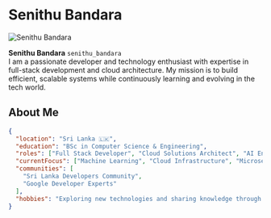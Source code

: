 # Senithu Bandara  
![Senithu Bandara](https://via.placeholder.com/150)

**Senithu Bandara** `senithu_bandara`  
I am a passionate developer and technology enthusiast with expertise in full-stack development and cloud architecture. My mission is to build efficient, scalable systems while continuously learning and evolving in the tech world.

## About Me
```json
{
  "location": "Sri Lanka 🇱🇰",
  "education": "BSc in Computer Science & Engineering",
  "roles": ["Full Stack Developer", "Cloud Solutions Architect", "AI Enthusiast"],
  "currentFocus": ["Machine Learning", "Cloud Infrastructure", "Microservices Architecture"],
  "communities": [
    "Sri Lanka Developers Community",
    "Google Developer Experts"
  ],
  "hobbies": "Exploring new technologies and sharing knowledge through open-source contributions 🌍"
}

